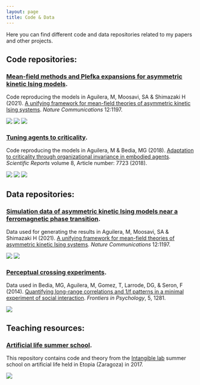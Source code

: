 ```yaml
---
layout: page
title: Code & Data
---
```


Here you can find different code and data repositories related to my papers and other projects.

## Code repositories:

<div class="posts">
    <h3>
    <a href="https://github.com/MiguelAguilera/kinetic-Plefka-expansions" target="_blank">Mean-field methods and Plefka expansions for asymmetric kinetic Ising models</a>.
    </h3>
    <p>Code reproducing the models in Aguilera, M, Moosavi, SA &amp; Shimazaki H (2021). <a href="https://www.nature.com/articles/s41467-021-20890-5" target="_blank">A unifying framework for mean-field theories of asymmetric kinetic Ising systems</a>. <i>Nature Communications </i> 12:1197.</p>
    <a href="https://github.com/MiguelAguilera/kinetic-Plefka-expansions/blob/master/LICENSE"><img src="https://img.shields.io/badge/License-GPLv3-green.svg"></a>
    <img src="https://img.shields.io/badge/code-python-orange.svg">
    <a href="https://doi.org/10.5281/zenodo.4318968"><img src="https://img.shields.io/badge/DOI-10.5281/zenodo.4318968-blue.svg"></a>
<!--<br>-->
<div class="posts">
    <h3>
    <a href="https://github.com/MiguelAguilera/Adaptation-to-criticality-through-organizational-invariance/tree/v1.0" target="_blank">Tuning agents to criticality</a>.
    </h3>
    <p>Code reproducing the models in Aguilera, M &amp; Bedia, MG (2018). <a href="https://www.nature.com/articles/s41598-018-25925-4#Abs1" target="_blank">Adaptation to criticality through organizational invariance in embodied agents</a>. <i>Scientific Reports </i> volume 8, Article number: 7723 (2018).</p>
    <a href="https://github.com/MiguelAguilera/Adaptation-to-criticality-through-organizational-invariance/blob/master/LICENSE"><img src="https://img.shields.io/badge/License-GPLv3-green.svg"></a>
    <img src="https://img.shields.io/badge/code-python-orange.svg">
    <a href="https://doi.org/10.5281/zenodo.4252069"><img src="https://img.shields.io/badge/DOI-10.5281/zenodo.4252069-blue.svg"></a>
<!--<br>-->

</div>

## Data repositories:

<div class="posts">
    <h3>
    <a href="https://zenodo.org/record/4318983" target="_blank">Simulation data of asymmetric kinetic Ising models near a ferromagnetic phase transition</a>.
    </h3>
    <p>Data used for generating the results in Aguilera, M, Moosavi, SA &amp; Shimazaki H (2021). <a href="https://www.nature.com/articles/s41467-021-20890-5" target="_blank">A unifying framework for mean-field theories of asymmetric kinetic Ising systems</a>. <i>Nature Communications </i> 12:1197.</p>
    <a href="https://creativecommons.org/licenses/by/4.0/legalcode"><img src="https://img.shields.io/badge/License-CC BY-green.svg"></a>
    <a href="https://doi.org/10.5281/zenodo.4318983"><img src="https://img.shields.io/badge/DOI-10.5281/zenodo.4318983-blue.svg"></a>
<!--<br>-->
    <h3>
    <a href="https://github.com/IsaacLab/datasets/tree/master/PerceptualCrossing/data-28-03-2014" target="_blank">Perceptual crossing experiments</a>.
    </h3>
    <p> Data used in Bedia, MG, Aguilera, M, Gomez, T, Larrode, DG, &amp; Seron, F (2014). <a href="https://maguilera0.files.wordpress.com/2014/11/fpsyg-05-01281.pdf" target="_blank" rel="noopener noreferrer">Quantifying long-range correlations and 1/f patterns in a minimal experiment of social interaction</a>. <em>Frontiers in Psychology</em>, 5, 1281.</p>
    <a href="https://github.com/IsaacLab/datasets/blob/master/LICENSE"><img src="https://img.shields.io/badge/License-CC0-green.svg"></a>
    
</div>

## Teaching resources:

<div class="posts">
    <h3>
    <a href="https://github.com/IsaacLab/LaboratorioIntangible" target="_blank">Artificial life summer school</a>.
    </h3>
    <p> This repository contains code and theory from the <a href="http://escueladeverano.unizar.es/" target="_blank">Intangible lab</a> summer school on artificial life held in Etopia (Zaragoza) in 2017.</p>
    <a href="https://github.com/IsaacLab/LaboratorioIntangible/blob/master/LICENSE"><img src="https://img.shields.io/badge/License-AGPLv3-green.svg"></a>
    
</div>
